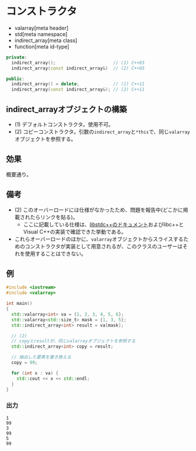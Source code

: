 # コンストラクタ
* valarray[meta header]
* std[meta namespace]
* indirect_array[meta class]
* function[meta id-type]

```cpp
private:
  indirect_array();                      // (1) C++03
  indirect_array(const indirect_array&)  // (2) C++03

public:
  indirect_array() = delete;             // (1) C++11
  indirect_array(const indirect_array&); // (2) C++11
```

## indirect_arrayオブジェクトの構築
- (1) デフォルトコンストラクタ。使用不可。
- (2) コピーコンストラクタ。引数の`indirect_array`と`*this`で、同じ`valarray`オブジェクトを参照する。


## 効果
概要通り。


## 備考
- (2) このオーバーロードには仕様がなかったため、問題を報告中(どこかに掲載されたらリンクを貼る)。
	- ここに記載している仕様は、[libstdc++のドキュメント](https://gcc.gnu.org/onlinedocs/libstdc++/libstdc++-html-USERS-4.3/a00941.html#d66c87a19ffcdfd8a7d2975aff854ef7)およびlibc++とVisual C++の実装で確認できた挙動である。
- これらオーバーロードのほかに、`valarray`オブジェクトからスライスするためのコンストラクタが実装として用意されるが、このクラスのユーザーはそれを使用することはできない。


## 例
```cpp
#include <iostream>
#include <valarray>

int main()
{
  std::valarray<int> va = {1, 2, 3, 4, 5, 6};
  std::valarray<std::size_t> mask = {1, 3, 5};
  std::indirect_array<int> result = va[mask];

  // (2)
  // copyとresultが、同じvalarrayオブジェクトを参照する
  std::indirect_array<int> copy = result;

  // 抽出した要素を書き換える
  copy = 99;

  for (int x : va) {
    std::cout << x << std::endl;
  }
}
```

### 出力
```
1
99
3
99
5
99
```


